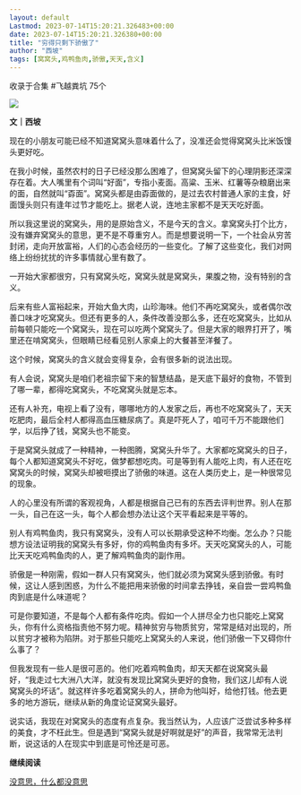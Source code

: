 ```yaml
---
layout: default
Lastmod: 2023-07-14T15:20:21.326483+00:00
date: 2023-07-14T15:20:21.326380+00:00
title: "穷得只剩下骄傲了"
author: "西坡"
tags: [窝窝头,鸡鸭鱼肉,骄傲,天天,含义]
---
```


收录于合集 #飞越粪坑 75个

![](https://images.weserv.nl/?url=https%3A//mmbiz.qpic.cn/sz_mmbiz_jpg/ewQwxBMndgy2s6eDy3Gre3zyfOIlyoqY0yM8ykUjgaEprvYBAiaYw2uicwmdZ8weyO65bLDb92iaL6rgjWeAKoZeg/640%3Fwx_fmt%3Djpeg)

**文｜西坡**

现在的小朋友可能已经不知道窝窝头意味着什么了，没准还会觉得窝窝头比米饭馒头更好吃。

在我小时候，虽然农村的日子已经没那么困难了，但窝窝头留下的心理阴影还深深存在着。大人嘴里有个词叫“好面”，专指小麦面。高粱、玉米、红薯等杂粮磨出来的面，自然就叫“孬面”。窝窝头都是由孬面做的，是过去农村普通人家的主食，好面馒头则只有逢年过节才能吃上。据老人说，连地主家都不是天天吃好面。

所以我这里说的窝窝头，用的是原始含义，不是今天的含义。拿窝窝头打个比方，没有嫌弃窝窝头的意思，更不是不尊重穷人。而是想要说明一下，一个社会从穷苦封闭，走向开放富裕，人们的心态会经历的一些变化。了解了这些变化，我们对网络上纷纷扰扰的许多事情就心里有数了。

一开始大家都很穷，只有窝窝头吃，窝窝头就是窝窝头，果腹之物，没有特别的含义。

后来有些人富裕起来，开始大鱼大肉，山珍海味。他们不再吃窝窝头，或者偶尔改善口味才吃窝窝头。但还有更多的人，条件改善没那么多，还在吃窝窝头，比如从前每顿只能吃一个窝窝头，现在可以吃两个窝窝头了。但是大家的眼界打开了，嘴里还在啃窝窝头，但眼睛已经看见别人家桌上的大餐甚至洋餐了。

这个时候，窝窝头的含义就会变得复杂，会有很多新的说法出现。

有人会说，窝窝头是咱们老祖宗留下来的智慧结晶，是天底下最好的食物，不管到了哪一辈，都得吃窝窝头，不吃窝窝头就是忘本。

还有人补充，电视上看了没有，哪哪地方的人发家之后，再也不吃窝窝头了，天天吃肥肉，最后全村人都得高血压糖尿病了。真是吓死人了，咱可千万不能跟他们学，以后挣了钱，窝窝头也不能变。

于是窝窝头就成了一种精神，一种图腾，窝窝头升华了。大家都吃窝窝头的日子，每个人都知道窝窝头不好吃，做梦都想吃肉。可是等到有人能吃上肉，有人还在吃窝窝头的时候，窝窝头却被咂摸出了骄傲的味道。这在人类历史上，是一种很常见的现象。

人的心里没有所谓的客观视角，人都是根据自己已有的东西去评判世界。别人在那一头，自己在这一头，每个人都会想办法让这个天平看起来是平等的。

别人有鸡鸭鱼肉，我只有窝窝头，没有人可以长期承受这种不均衡。怎么办？只能想方设法证明我的窝窝头有多好，你的鸡鸭鱼肉有多坏。天天吃窝窝头的人，可能比天天吃鸡鸭鱼肉的人，更了解鸡鸭鱼肉的副作用。

骄傲是一种刚需，假如一群人只有窝窝头，他们就必须为窝窝头感到骄傲。有时候，这让人感到困惑，为什么不能把用来骄傲的时间拿去挣钱，亲自尝一尝鸡鸭鱼肉到底是什么味道呢？

可是你要知道，不是每个人都有条件吃肉。假如一个人拼尽全力也只能吃上窝窝头，你有什么资格指责他不努力呢。精神贫穷与物质贫穷，常常是结对出现的，所以贫穷才被称为陷阱。对于那些只能吃上窝窝头的人来说，他们骄傲一下又碍你什么事了？

但我发现有一些人是很可恶的。他们吃着鸡鸭鱼肉，却天天都在说窝窝头最好，“我走过七大洲八大洋，就没有发现比窝窝头更好的食物，我们这儿却有人说窝窝头的坏话”。就这样许多吃着窝窝头的人，拼命为他叫好，给他打钱。他去更多的地方游玩，继续从新的角度论证窝窝头最好。

说实话，我现在对窝窝头的态度有点复杂。我当然认为，人应该广泛尝试多种多样的美食，才不枉此生。但是遇到“窝窝头就是好啊就是好”的声音，我常常无法判断，说这话的人在现实中到底是可怜还是可恶。

**继续阅读‍**

[没意思，什么都没意思](http://mp.weixin.qq.com/s?__biz=MzA3MTQ3MzY4Nw==&mid=2648103328&idx=1&sn=b19ebf9b4500f9956a33a9668515c855&chksm=870f76d8b078ffce141e45023e95a2185785e476bfb6341a091b1a6f178fd8df1704e5ba752d&scene=21#wechat_redirect)

